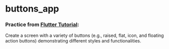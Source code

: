# buttons_app

### Practice from [Flutter Tutorial](https://flutter-tutorial.net/useful-widgets/questions-for-practice-4/):
Create a screen with a variety of buttons (e.g., raised, flat, icon, and floating action buttons) demonstrating different styles and functionalities.

